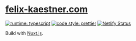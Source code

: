 # [felix-kaestner.com](https://felix-kaestner.com)

[![runtime: typescript](https://flat.badgen.net/badge/icon/typescript?icon=typescript&label)](https://github.com/microsoft/TypeScript)
[![code style: prettier](https://img.shields.io/badge/code_style-prettier-ff69b4.svg?style=flat-square)](https://github.com/prettier/prettier)
[![Netlify Status](https://api.netlify.com/api/v1/badges/89cda170-90bd-4eff-b52f-2e7c7fb0d21f/deploy-status)](https://app.netlify.com/sites/felix-kaestner/deploys)

Build with [Nuxt.js](https://nuxtjs.org).